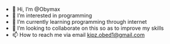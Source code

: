 - 👋 Hi, I’m @Obymax
- 👀 I’m interested in programming 
- 🌱 I’m currently learning programming through internet 
- 💞️ I’m looking to collaborate on this so as to improve my skills
- 📫 How to reach me via email kipz.obed1@gmail.com 

<!---
Obymax/Obymax is a ✨ special ✨ repository because its `README.md` (this file) appears on your GitHub profile.
You can click the Preview link to take a look at your changes.
--->
